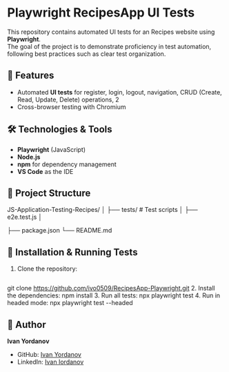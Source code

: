 # Playwright RecipesApp UI Tests

This repository contains automated UI tests for an Recipes website using **Playwright**.  
The goal of the project is to demonstrate proficiency in test automation, following best practices such as  clear test organization.

## 📌 Features
- Automated **UI tests** for register, login, logout, navigation, CRUD (Create, Read, Update, Delete) operations, 2
- Cross-browser testing with Chromium

## 🛠️ Technologies & Tools
- **Playwright** (JavaScript)
- **Node.js**
- **npm** for dependency management
- **VS Code** as the IDE

## 📂 Project Structure
JS-Application-Testing-Recipes/
│
├── tests/ # Test scripts
│ ├── e2e.test.js
│

├── package.json
└── README.md

## 🚀 Installation & Running Tests
1. Clone the repository:
   ```bash
  git clone https://github.com/ivo0509/RecipesApp-Playwright.git
2. Install the dependencies:
   npm install
3. Run all tests:
npx playwright test
4. Run in headed mode:
npx playwright test --headed


## 👤 Author
**Ivan Yordanov**  
- GitHub: [Ivan Yordanov](https://github.com/ivo0509)
- LinkedIn: [Ivan Iordanov](https://www.linkedin.com/in/ivan-iordanov-6aa745317/)
